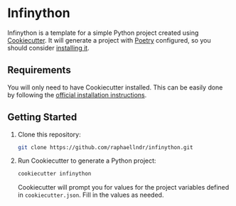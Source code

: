 # Infinython

Infinython is a template for a simple Python project created using 
[Cookiecutter](https://cookiecutter.readthedocs.io/en/stable/index.html). It will generate a project
with [Poetry](https://python-poetry.org/) configured, so you should consider [installing it](https://python-poetry.org/docs/#installation).

## Requirements

You will only need to have Cookiecutter installed. This can be easily done by following the 
[official installation instructions](https://cookiecutter.readthedocs.io/en/stable/installation.html#install-cookiecutter).

## Getting Started

1. Clone this repository:

    ```bash
    git clone https://github.com/raphaellndr/infinython.git
    ```

2. Run Cookiecutter to generate a Python project:

    ```bash
    cookiecutter infinython
    ```

   Cookiecutter will prompt you for values for the project variables defined in `cookiecutter.json`. Fill in the values as needed.
